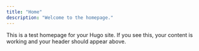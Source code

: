 ```yaml
---
title: "Home"
description: "Welcome to the homepage."
---
```


This is a test homepage for your Hugo site. If you see this, your content is working and your header should appear above.
